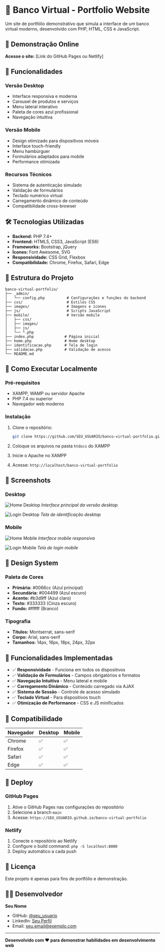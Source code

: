 # 🏦 Banco Virtual - Portfolio Website

Um site de portfólio demonstrativo que simula a interface de um banco virtual moderno, desenvolvido com PHP, HTML, CSS e JavaScript.

## 🚀 **Demonstração Online**

**Acesse o site:** [Link do GitHub Pages ou Netlify]

## 📱 **Funcionalidades**

### **Versão Desktop**
- Interface responsiva e moderna
- Carousel de produtos e serviços
- Menu lateral interativo
- Paleta de cores azul profissional
- Navegação intuitiva

### **Versão Mobile**
- Design otimizado para dispositivos móveis
- Interface touch-friendly
- Menu hambúrguer
- Formulários adaptados para mobile
- Performance otimizada

### **Recursos Técnicos**
- Sistema de autenticação simulado
- Validação de formulários
- Teclado numérico virtual
- Carregamento dinâmico de conteúdo
- Compatibilidade cross-browser

## 🛠️ **Tecnologias Utilizadas**

- **Backend:** PHP 7.4+
- **Frontend:** HTML5, CSS3, JavaScript (ES6)
- **Frameworks:** Bootstrap, jQuery
- **Ícones:** Font Awesome, SVG
- **Responsividade:** CSS Grid, Flexbox
- **Compatibilidade:** Chrome, Firefox, Safari, Edge

## 📁 **Estrutura do Projeto**

```
banco-virtual-portfolio/
├── _admin/
│   └── config.php          # Configurações e funções do backend
├── css/                    # Estilos CSS
├── images/                 # Imagens e ícones
├── js/                     # Scripts JavaScript
├── mobile/                 # Versão mobile
│   ├── css/
│   ├── images/
│   ├── js/
│   └── *.php
├── index.php              # Página inicial
├── home.php               # Home desktop
├── identificacao.php      # Tela de login
├── validacao.php          # Validação de acesso
└── README.md
```

## 🚀 **Como Executar Localmente**

### **Pré-requisitos**
- XAMPP, WAMP ou servidor Apache
- PHP 7.4 ou superior
- Navegador web moderno

### **Instalação**
1. Clone o repositório:
   ```bash
   git clone https://github.com/SEU_USUARIO/banco-virtual-portfolio.git
   ```

2. Coloque os arquivos na pasta `htdocs` do XAMPP

3. Inicie o Apache no XAMPP

4. Acesse: `http://localhost/banco-virtual-portfolio`

## 📸 **Screenshots**

### **Desktop**
![Home Desktop](screenshots/desktop-home.png)
*Interface principal da versão desktop*

![Login Desktop](screenshots/desktop-login.png)
*Tela de identificação desktop*

### **Mobile**
![Home Mobile](screenshots/mobile-home.png)
*Interface mobile responsiva*

![Login Mobile](screenshots/mobile-login.png)
*Tela de login mobile*

## 🎨 **Design System**

### **Paleta de Cores**
- **Primária:** #0066cc (Azul principal)
- **Secundária:** #004499 (Azul escuro)
- **Acento:** #b3d9ff (Azul claro)
- **Texto:** #333333 (Cinza escuro)
- **Fundo:** #ffffff (Branco)

### **Tipografia**
- **Títulos:** Montserrat, sans-serif
- **Corpo:** Arial, sans-serif
- **Tamanhos:** 14px, 16px, 18px, 24px, 32px

## 🔧 **Funcionalidades Implementadas**

- ✅ **Responsividade** - Funciona em todos os dispositivos
- ✅ **Validação de Formulários** - Campos obrigatórios e formatos
- ✅ **Navegação Intuitiva** - Menu lateral e mobile
- ✅ **Carregamento Dinâmico** - Conteúdo carregado via AJAX
- ✅ **Sistema de Sessão** - Controle de acesso simulado
- ✅ **Teclado Virtual** - Para dispositivos touch
- ✅ **Otimização de Performance** - CSS e JS minificados

## 📱 **Compatibilidade**

| Navegador | Desktop | Mobile |
|-----------|---------|--------|
| Chrome    | ✅      | ✅     |
| Firefox   | ✅      | ✅     |
| Safari    | ✅      | ✅     |
| Edge      | ✅      | ✅     |

## 🚀 **Deploy**

### **GitHub Pages**
1. Ative o GitHub Pages nas configurações do repositório
2. Selecione a branch `main`
3. Acesse: `https://SEU_USUARIO.github.io/banco-virtual-portfolio`

### **Netlify**
1. Conecte o repositório ao Netlify
2. Configure o build command: `php -S localhost:8000`
3. Deploy automático a cada push

## 📄 **Licença**

Este projeto é apenas para fins de portfólio e demonstração.

## 👨‍💻 **Desenvolvedor**

**Seu Nome**
- GitHub: [@seu_usuario](https://github.com/SEU_USUARIO)
- LinkedIn: [Seu Perfil](https://linkedin.com/in/SEU_PERFIL)
- Email: seu.email@exemplo.com

---

**Desenvolvido com ❤️ para demonstrar habilidades em desenvolvimento web**